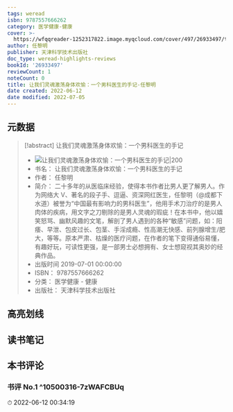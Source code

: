 ```yaml
---
tags: weread
isbn: 9787557666262
category: 医学健康-健康
cover: >-
  https://wfqqreader-1252317822.image.myqcloud.com/cover/497/26933497/t7_26933497.jpg
author: 任黎明
publisher: 天津科学技术出版社
doc_type: weread-highlights-reviews
bookId: '26933497'
reviewCount: 1
noteCount: 0
title: 让我们灵魂激荡身体欢愉：一个男科医生的手记-任黎明
date created: 2022-06-12
date modified: 2022-07-05
---
```


## 元数据

> [!abstract] 让我们灵魂激荡身体欢愉：一个男科医生的手记
> - ![ 让我们灵魂激荡身体欢愉：一个男科医生的手记|200](https://wfqqreader-1252317822.image.myqcloud.com/cover/497/26933497/t7_26933497.jpg)
> - 书名： 让我们灵魂激荡身体欢愉：一个男科医生的手记
> - 作者： 任黎明
> - 简介： 二十多年的从医临床经验，使得本书作者比男人更了解男人。作为网络大 V、著名的段子手、逗逼、资深网红医生，任黎明（@成都下水道）被誉为“中国最有影响力的男科医生”，他用手术刀治疗的是男人肉体的疾病，用文字之刀剔除的是男人灵魂的瑕疵！在本书中，他以嬉笑怒骂、幽默风趣的文笔，解剖了男人遇到的各种“敏感”问题，如：阳痿、早泄、包皮过长、包茎、手淫成瘾、性高潮无快感、前列腺增生/肥大，等等。原本严肃、枯燥的医疗问题，在作者的笔下变得通俗易懂，有趣好玩，可读性更强，是一部男士必想拥有、女士想窥视其奥妙的经典作品。
> - 出版时间 2019-07-01 00:00:00
> - ISBN： 9787557666262
> - 分类： 医学健康 - 健康
> - 出版社： 天津科学技术出版社

## 高亮划线

## 读书笔记

## 本书评论

### 书评 No.1 ^10500316-7zWAFCBUq

⏱ 2022-06-12 00:34:19
